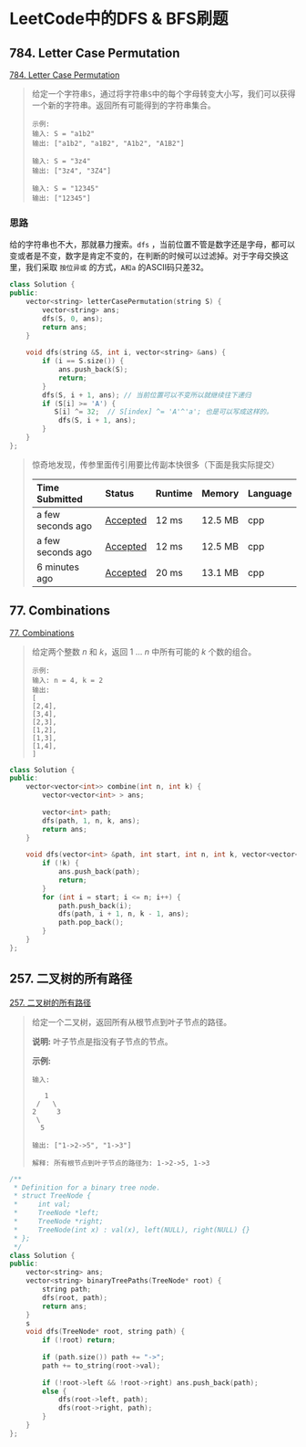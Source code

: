 # LeetCode中的DFS & BFS刷题

## 784. Letter Case Permutation

[784. Letter Case Permutation](<https://leetcode.com/problems/letter-case-permutation/>)

>给定一个字符串`S`，通过将字符串`S`中的每个字母转变大小写，我们可以获得一个新的字符串。返回所有可能得到的字符串集合。
>
> ```tiki wiki
> 示例:
> 输入: S = "a1b2"
> 输出: ["a1b2", "a1B2", "A1b2", "A1B2"]
> 
> 输入: S = "3z4"
> 输出: ["3z4", "3Z4"]
> 
> 输入: S = "12345"
> 输出: ["12345"]
> ```

### 思路

给的字符串也不大，那就暴力搜索。`dfs` ，当前位置不管是数字还是字母，都可以变或者是不变，数字是肯定不变的，在判断的时候可以过滤掉。对于字母交换这里，我们采取 `按位异或` 的方式，`A和a` 的ASCII码只差32。

```c++
class Solution {
public:
    vector<string> letterCasePermutation(string S) {
        vector<string> ans;
        dfs(S, 0, ans);
        return ans;
    }
    
    void dfs(string &S, int i, vector<string> &ans) {
        if (i == S.size()) {
            ans.push_back(S);
            return;
        }
        dfs(S, i + 1, ans);	// 当前位置可以不变所以就继续往下递归
        if (S[i] >= 'A') {
           S[i] ^= 32;	// S[index] ^= 'A'^'a'; 也是可以写成这样的。
            dfs(S, i + 1, ans);
        }
    }
};
```

>惊奇地发现，传参里面传引用要比传副本快很多（下面是我实际提交）
>
>| Time Submitted    | Status                                                       | Runtime | Memory  | Language |
>| :---------------- | :----------------------------------------------------------- | :------ | :------ | :------- |
>| a few seconds ago | [Accepted](https://leetcode.com/submissions/detail/218024183/) | 12 ms   | 12.5 MB | cpp      |
>| a few seconds ago | [Accepted](https://leetcode.com/submissions/detail/218024156/) | 12 ms   | 12.5 MB | cpp      |
>| 6 minutes ago     | [Accepted](https://leetcode.com/submissions/detail/218023187/) | 20 ms   | 13.1 MB | cpp      |

## 77. Combinations

[77. Combinations](<https://leetcode.com/problems/combinations/>)

>给定两个整数 *n* 和 *k*，返回 1 ... *n* 中所有可能的 *k* 个数的组合。
>
>```tiki wiki
>示例:
>输入: n = 4, k = 2
>输出:
>[
>[2,4],
>[3,4],
>[2,3],
>[1,2],
>[1,3],
>[1,4],
>]
>```

```c++
class Solution {
public:
    vector<vector<int>> combine(int n, int k) {
        vector<vector<int> > ans;
        
        vector<int> path;
        dfs(path, 1, n, k, ans);
        return ans;
    }
    
    void dfs(vector<int> &path, int start, int n, int k, vector<vector<int> > &ans) {
        if (!k) {
            ans.push_back(path);
            return;
        }
        for (int i = start; i <= n; i++) {
            path.push_back(i);
            dfs(path, i + 1, n, k - 1, ans);
            path.pop_back();
        }
    }
};
```

## 257. 二叉树的所有路径

[257. 二叉树的所有路径](https://leetcode-cn.com/problems/binary-tree-paths/)

> 给定一个二叉树，返回所有从根节点到叶子节点的路径。
>
> **说明:** 叶子节点是指没有子节点的节点。
>
> **示例:**
>
> ```tiki wiki
> 输入:
> 
>    1
>  /   \
> 2     3
>  \
>   5
> 
> 输出: ["1->2->5", "1->3"]
> 
> 解释: 所有根节点到叶子节点的路径为: 1->2->5, 1->3
> ```

```c++
/**
 * Definition for a binary tree node.
 * struct TreeNode {
 *     int val;
 *     TreeNode *left;
 *     TreeNode *right;
 *     TreeNode(int x) : val(x), left(NULL), right(NULL) {}
 * };
 */
class Solution {
public:
    vector<string> ans;
    vector<string> binaryTreePaths(TreeNode* root) {
        string path;
        dfs(root, path);
        return ans;
    } 
    s
    void dfs(TreeNode* root, string path) {
        if (!root) return;
        
        if (path.size()) path += "->";
        path += to_string(root->val);
        
        if (!root->left && !root->right) ans.push_back(path);
        else {
            dfs(root->left, path);
            dfs(root->right, path);
        }
    }
};
```

